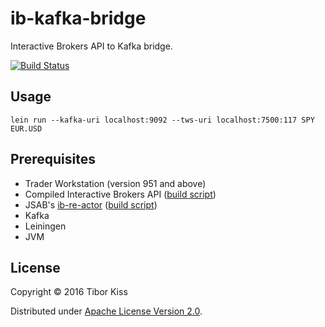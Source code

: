 # ib-kafka-bridge

Interactive Brokers API to Kafka bridge.

[![Build Status](https://api.travis-ci.org/tibkiss/ib-kafka-bridge.svg?branch=master)](https://travis-ci.org/tibkiss/ib-kafka-bridge)

## Usage

```lein run --kafka-uri localhost:9092 --tws-uri localhost:7500:117 SPY EUR.USD```

## Prerequisites

 - Trader Workstation (version 951 and above)
 - Compiled Interactive Brokers API ([build script](https://github.com/tibkiss/ib-kafka-bridge/blob/master/build-tools/01-install-twsapi.sh))
 - JSAB's [ib-re-actor](https://github.com/jsab/ib-re-actor) ([build script](https://github.com/tibkiss/ib-kafka-bridge/blob/master/build-tools/02-install-ib-re-actor.sh))
 - Kafka
 - Leiningen
 - JVM

## License

Copyright © 2016 Tibor Kiss

Distributed under [Apache License Version 2.0](http://www.apache.org/licenses/).
